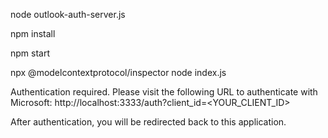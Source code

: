 node outlook-auth-server.js

npm install

npm start

npx @modelcontextprotocol/inspector node index.js

Authentication required. Please visit the following URL to authenticate with Microsoft: http://localhost:3333/auth?client_id=<YOUR_CLIENT_ID>

After authentication, you will be redirected back to this application.